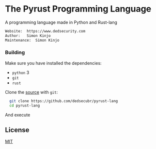 # The Pyrust Programming Language

A programming language made in Python and Rust-lang

```bash
Website:  https://www.dedsecurity.com
Author:   Simon Kinjo
Maintenance:  Simon Kinjo
```

### Building

Make sure you have installed the dependencies:

  * `python` 3
  * `git`
  * `rust`

Clone the [source] with `git`:
 ```sh
   git clone https://github.com/dedsecubr/pyrust-lang
   cd pyrust-lang
   ```

[source]: https://github.com/dedsecubr/pyrust-lang

And execute

## License
[MIT](https://opensource.org/licenses/MIT)
